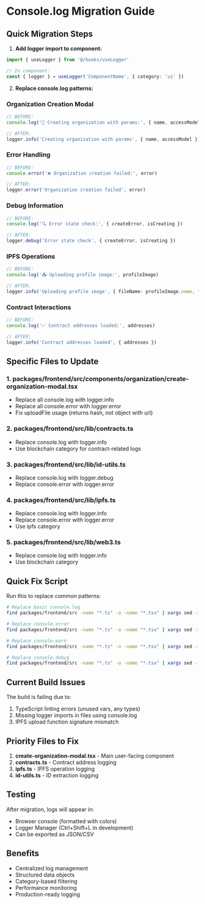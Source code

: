 # Console.log Migration Guide

## Quick Migration Steps

1. **Add logger import to component:**
```typescript
import { useLogger } from '@/hooks/useLogger'

// In component:
const { logger } = useLogger('ComponentName', { category: 'ui' })
```

2. **Replace console.log patterns:**

### Organization Creation Modal
```typescript
// BEFORE:
console.log('🚀 Creating organization with params:', { name, accessModel })

// AFTER:
logger.info('Creating organization with params', { name, accessModel })
```

### Error Handling
```typescript
// BEFORE:
console.error('❌ Organization creation failed:', error)

// AFTER:
logger.error('Organization creation failed', error)
```

### Debug Information
```typescript
// BEFORE:
console.log('🔍 Error state check:', { createError, isCreating })

// AFTER:
logger.debug('Error state check', { createError, isCreating })
```

### IPFS Operations
```typescript
// BEFORE:
console.log('📤 Uploading profile image:', profileImage)

// AFTER:
logger.info('Uploading profile image', { fileName: profileImage.name, fileSize: profileImage.size })
```

### Contract Interactions
```typescript
// BEFORE:
console.log('✅ Contract addresses loaded:', addresses)

// AFTER:
logger.info('Contract addresses loaded', { addresses })
```

## Specific Files to Update

### 1. packages/frontend/src/components/organization/create-organization-modal.tsx
- Replace all console.log with logger.info
- Replace all console.error with logger.error
- Fix uploadFile usage (returns hash, not object with url)

### 2. packages/frontend/src/lib/contracts.ts
- Replace console.log with logger.info
- Use blockchain category for contract-related logs

### 3. packages/frontend/src/lib/id-utils.ts
- Replace console.log with logger.debug
- Replace console.error with logger.error

### 4. packages/frontend/src/lib/ipfs.ts
- Replace console.log with logger.info
- Replace console.error with logger.error
- Use ipfs category

### 5. packages/frontend/src/lib/web3.ts
- Replace console.log with logger.info
- Use blockchain category

## Quick Fix Script

Run this to replace common patterns:

```bash
# Replace basic console.log
find packages/frontend/src -name "*.ts" -o -name "*.tsx" | xargs sed -i '' 's/console\.log(/logger.info(/g'

# Replace console.error
find packages/frontend/src -name "*.ts" -o -name "*.tsx" | xargs sed -i '' 's/console\.error(/logger.error(/g'

# Replace console.warn
find packages/frontend/src -name "*.ts" -o -name "*.tsx" | xargs sed -i '' 's/console\.warn(/logger.warn(/g'

# Replace console.debug
find packages/frontend/src -name "*.ts" -o -name "*.tsx" | xargs sed -i '' 's/console\.debug(/logger.debug(/g'
```

## Current Build Issues

The build is failing due to:
1. TypeScript linting errors (unused vars, any types)
2. Missing logger imports in files using console.log
3. IPFS upload function signature mismatch

## Priority Files to Fix

1. **create-organization-modal.tsx** - Main user-facing component
2. **contracts.ts** - Contract address logging
3. **ipfs.ts** - IPFS operation logging
4. **id-utils.ts** - ID extraction logging

## Testing

After migration, logs will appear in:
- Browser console (formatted with colors)
- Logger Manager (Ctrl+Shift+L in development)
- Can be exported as JSON/CSV

## Benefits

- Centralized log management
- Structured data objects
- Category-based filtering
- Performance monitoring
- Production-ready logging
